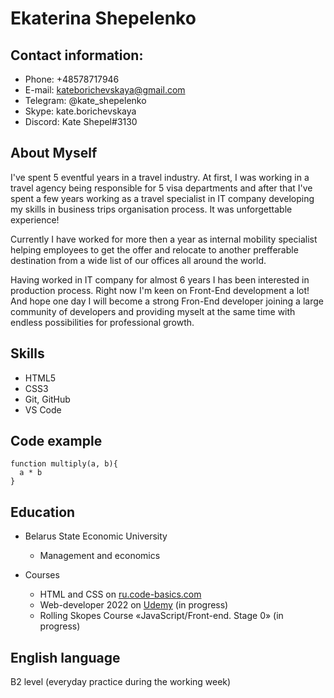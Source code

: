 # Ekaterina Shepelenko

## Contact information:
* Phone: +48578717946 
* E-mail: kateborichevskaya@gmail.com 
* Telegram: @kate_shepelenko 
* Skype: kate.borichevskaya 
* Discord: Kate Shepel#3130

## About Myself
I've spent 5 eventful years in a travel industry. At first, I was working in a travel agency being responsible for 5 visa departments and after that I've spent a few years working as a travel specialist in IT company developing my skills in business trips organisation process. It was unforgettable experience! 

Currently I have worked for more then a year as internal mobility specialist helping employees to get the offer and relocate to another prefferable destination from a wide list of our offices all around the world.

Having worked in IT company for almost 6 years I has been interested in production process. Right now I'm keen on Front-End development a lot! And hope one day I will become a strong Fron-End developer joining a large community of developers and providing myselt at the same time with endless possibilities for professional growth.

## Skills
* HTML5
* CSS3
* Git, GitHub
* VS Code

## Code example
```
function multiply(a, b){
  a * b
}
```
## Education
* Belarus State Economic University
    + Management and economics

* Courses
    + HTML and CSS on [ru.code-basics.com](https://ru.code-basics.com "HTML and CSS courses")
    + Web-developer 2022 on [Udemy](https://www.udemy.com/course/webdeveloper/ "Web developer course") (in progress)
    + Rolling Skopes Course «JavaScript/Front-end. Stage 0» (in progress)

## English language
B2 level (everyday practice during the working week)
